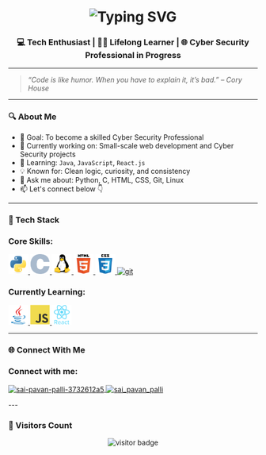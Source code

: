 <h1 align="center">
  <img src="https://readme-typing-svg.demolab.com/?lines=Hi+I'm+Palli+Sai+Pavan;Aspiring+Cyber+Security+Student;Always+Learning+Something+New!&center=true&size=24&pause=1000" alt="Typing SVG" />
</h1>

<h3 align="center">💻 Tech Enthusiast | 👨‍💻 Lifelong Learner | 🌐 Cyber Security Professional in Progress</h3>

---

> *“Code is like humor. When you have to explain it, it’s bad.” – Cory House*

---

### 🔍 About Me

- 🎯 Goal: To become a skilled Cyber Security Professional
- 🔭 Currently working on: Small-scale web development and Cyber Security projects
- 🌱 Learning: `Java`, `JavaScript`, `React.js`
- 💡 Known for: Clean logic, curiosity, and consistency
- 💬 Ask me about: Python, C, HTML, CSS, Git, Linux
- 📫 Let's connect below 👇

---

### 🧰 Tech Stack

<h3 align="left">Core Skills:</h3>
<p align="left">
  <a href="https://www.python.org" target="_blank" rel="noreferrer">
    <img src="https://raw.githubusercontent.com/devicons/devicon/master/icons/python/python-original.svg" alt="python" width="40" height="40"/>
  </a>
  <a href="https://www.cprogramming.com/" target="_blank" rel="noreferrer">
    <img src="https://raw.githubusercontent.com/devicons/devicon/master/icons/c/c-original.svg" alt="c" width="40" height="40"/>
  </a>
  <a href="https://www.linux.org/" target="_blank" rel="noreferrer">
    <img src="https://raw.githubusercontent.com/devicons/devicon/master/icons/linux/linux-original.svg" alt="linux" width="40" height="40"/>
  </a>
  <a href="https://www.w3.org/html/" target="_blank" rel="noreferrer">
    <img src="https://raw.githubusercontent.com/devicons/devicon/master/icons/html5/html5-original-wordmark.svg" alt="html5" width="40" height="40"/>
  </a>
  <a href="https://www.w3schools.com/css/" target="_blank" rel="noreferrer">
    <img src="https://raw.githubusercontent.com/devicons/devicon/master/icons/css3/css3-original-wordmark.svg" alt="css3" width="40" height="40"/>
  </a>
  <a href="https://git-scm.com/" target="_blank" rel="noreferrer">
    <img src="https://www.vectorlogo.zone/logos/git-scm/git-scm-icon.svg" alt="git" width="40" height="40"/>
  </a>
</p>

<h3 align="left">Currently Learning:</h3>
<p align="left">
  <a href="https://www.oracle.com/java/" target="_blank" rel="noreferrer">
    <img src="https://raw.githubusercontent.com/devicons/devicon/master/icons/java/java-original.svg" alt="java" width="40" height="40"/>
  </a>
  <a href="https://developer.mozilla.org/en-US/docs/Web/JavaScript" target="_blank" rel="noreferrer">
    <img src="https://raw.githubusercontent.com/devicons/devicon/master/icons/javascript/javascript-original.svg" alt="javascript" width="40" height="40"/>
  </a>
  <a href="https://reactjs.org/" target="_blank" rel="noreferrer">
    <img src="https://raw.githubusercontent.com/devicons/devicon/master/icons/react/react-original-wordmark.svg" alt="react" width="40" height="40"/>
  </a>
</p>


---

### 🌐 Connect With Me

<h3 align="left">Connect with me:</h3>
<p align="left">
<a href="https://linkedin.com/in/sai-pavan-palli-3732612a5" target="blank"><img align="center" src="https://raw.githubusercontent.com/rahuldkjain/github-profile-readme-generator/master/src/images/icons/Social/linked-in-alt.svg" alt="sai-pavan-palli-3732612a5" height="30" width="40" />
</a>
<a href="https://instagram.com/sai_pavan_palli" target="blank"><img align="center" src="https://raw.githubusercontent.com/rahuldkjain/github-profile-readme-generator/master/src/images/icons/Social/instagram.svg" alt="sai_pavan_palli" height="30" width="40" /></a>
</p>
---

### 👀 Visitors Count

<p align="center">
  <img src="https://komarev.com/ghpvc/?username=PalliSaiPavan&style=flat-square&color=blue" alt="visitor badge"/>
</p>
